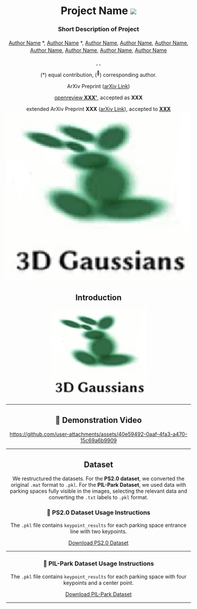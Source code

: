 <div align="center">
<h1>Project Name <img src="XXX" width="30"></h1>
<h3>Short Description of Project </h3>

[Author Name](<!-- Author GitHub Link -->)<sup><!-- Affiliation Numbers --></sup> \*, [Author Name](<!-- Author Google Scholar Link -->)<sup><!-- Affiliation Numbers --></sup> \*, [Author Name](<!-- Author GitHub Link -->)<sup><!-- Affiliation Numbers --></sup>, [Author Name](<!-- Author GitHub Link -->)<sup><!-- Affiliation Numbers --></sup>, [Author Name](<!-- Author Google Scholar Link -->)<sup><!-- Affiliation Numbers --></sup>, [Author Name](<!-- Author Google Scholar Link -->)<sup><!-- Affiliation Numbers --></sup>, [Author Name](<!-- Author Link -->)<sup><!-- Affiliation Numbers --></sup>, [Author Name](<!-- Author Google Scholar Link -->)<sup><!-- Affiliation Numbers --></sup>, [Author Name](<!-- Author Link -->)<sup><!-- Affiliation Numbers --></sup>

<sup><!-- Affiliation Number 1 --> </sup> <!-- Affiliation 1 Description -->, <sup><!-- Affiliation Number 2 --> </sup> <!-- Affiliation 2 Description -->, <sup><!-- Affiliation Number 3 --> </sup> <!-- Affiliation 3 Description -->

(\*) equal contribution, (<sup>:email:</sup>) corresponding author.

ArXiv Preprint ([arXiv Link](<!-- Arxiv Link -->))

[openreview **XXX'<!-- Year -->**](<!-- OpenReview Link -->), accepted as **XXX**

extended ArXiv Preprint **XXX** ([arXiv Link](<!-- Extended Arxiv Link -->)), accepted to [**XXX**](<!-- XXX Link -->)
<img src="./media/3dgs1.png" width="800"/>

## Introduction

<div align="center"><h4><!-- Project Short Description or Slogan --></h4></div>

![framework](./media/3dgs1.png "framework")

---

## 🎥 Demonstration Video


https://github.com/user-attachments/assets/40e59492-0aaf-4fa3-a470-15c69a6b9909

---

## Dataset

We restructured the datasets. For the **PS2.0 dataset**, we converted the original `.mat` format to `.pkl`. For the **PIL-Park Dataset**, we used data with parking spaces fully visible in the images, selecting the relevant data and converting the `.txt` labels to `.pkl` format.

### 📁 PS2.0 Dataset Usage Instructions

The `.pkl` file contains `keypoint_results` for each parking space entrance line with two keypoints.

[Download PS2.0 Dataset](https://drive.google.com/file/d/1zR3kmKvUZg0l85NDVan_JVF_bEnaepPw/view?usp=sharing)

---

### 📁 PIL-Park Dataset Usage Instructions

The `.pkl` file contains `keypoint_results` for each parking space with four keypoints and a center point.

[Download PIL-Park Dataset](https://drive.google.com/file/d/1Ux4blvcuS9cxg3133NzYC1tekupLc44m/view?usp=sharing)

---

